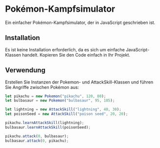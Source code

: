# Pokémon-Kampfsimulator

Ein einfacher Pokémon-Kampfsimulator, der in JavaScript geschrieben ist.

## Installation

Es ist keine Installation erforderlich, da es sich um einfache JavaScript-Klassen handelt. Kopieren Sie den Code einfach in Ihr Projekt.

## Verwendung

Erstellen Sie Instanzen der Pokemon- und AttackSkill-Klassen und führen Sie Angriffe zwischen Pokémon aus:

```javascript
let pikachu = new Pokemon("pikachu", 120, 80);
let bulbasaur = new Pokemon("bulbasaur", 95, 105);

let lightning = new AttackSkill("lightning", 40, 30);
let poisonSeed = new AttackSkill("poison seed", 20, 20);

pikachu.learnAttackSkill(lightning);
bulbasaur.learnAttackSkill(poisonSeed);

pikachu.attack(0, bulbasaur);
bulbasaur.attack(0, pikachu);
```
